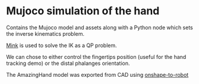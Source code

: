 # Mujoco simulation of the hand

Contains the Mujoco model and assets along with a Python node which sets the inverse kinematics problem.

[Mink](https://github.com/kevinzakka/mink) is used to solve the IK as a QP problem.

We can chose to either control the fingertips position (useful for the hand tracking demo) or the distal phalanges orientation.

The AmazingHand model was exported from CAD using [onshape-to-robot](https://github.com/Rhoban/onshape-to-robot)
